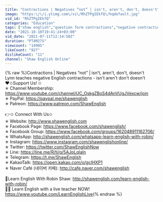 ```yaml
---
title: "Contractions | Negatives “not” | isn't, aren't, don't, doesn't"
image: "https:\/\/i.ytimg.com\/vi\/RhZTPgIEkfQ\/hqdefault.jpg"
vid_id: "RhZTPgIEkfQ"
categories: "Education"
tags: ["shaw english","question form contractions","negative contractions"]
date: "2021-10-10T19:41:24+03:00"
vid_date: "2021-07-11T12:14:50Z"
duration: "PT4M27S"
viewcount: "14905"
likeCount: "927"
dislikeCount: "11"
channel: "Shaw English Online"
---
```

{% raw %}Contractions | Negatives “not” | isn't, aren't, don't, doesn't<br />Lynn teaches negative English contractions - isn't aren't don't doesn't<br />❤️✩Support Us! ✩  <br />✭ Channel Membership: <a rel="nofollow" target="blank" href="https://www.youtube.com/channel/UC_OskgZBoS4dAnVUgJVexcw/join">https://www.youtube.com/channel/UC_OskgZBoS4dAnVUgJVexcw/join</a><br />✭ PayPal: <a rel="nofollow" target="blank" href="https://paypal.me/shawenglish">https://paypal.me/shawenglish</a><br />✭ Patreon: <a rel="nofollow" target="blank" href="https://www.patreon.com/ShawEnglish">https://www.patreon.com/ShawEnglish</a> <br /><br />👉✩ Connect With Us✩  <br />✭ Website: <a rel="nofollow" target="blank" href="http://www.shawenglish.com">http://www.shawenglish.com</a><br />✭ Facebook Page: <a rel="nofollow" target="blank" href="https://www.facebook.com/shawenglish/">https://www.facebook.com/shawenglish/</a><br />✭ Facebook Group: <a rel="nofollow" target="blank" href="https://www.facebook.com/groups/162048911162706/">https://www.facebook.com/groups/162048911162706/</a><br />✭ WhatsApp: <a rel="nofollow" target="blank" href="http://shawenglish.com/whatsapp-learn-english-with-robin/">http://shawenglish.com/whatsapp-learn-english-with-robin/</a><br />✭ Instagram: <a rel="nofollow" target="blank" href="https://www.instagram.com/shawenglishonline/">https://www.instagram.com/shawenglishonline/</a><br />✭ Twitter: <a rel="nofollow" target="blank" href="https://twitter.com/ShawEnglishNow">https://twitter.com/ShawEnglishNow</a> <br />✭ Line: <a rel="nofollow" target="blank" href="https://line.me/R/ti/g/5AJpLqlaln">https://line.me/R/ti/g/5AJpLqlaln</a> <br />✭ Telegram: <a rel="nofollow" target="blank" href="https://t.me/ShawEnglish">https://t.me/ShawEnglish</a><br />✭ KakaoTalk: <a rel="nofollow" target="blank" href="https://open.kakao.com/o/gcIHXP1">https://open.kakao.com/o/gcIHXP1</a><br />✭ Naver Café (네이버 카페): <a rel="nofollow" target="blank" href="http://cafe.naver.com/shawenglish">http://cafe.naver.com/shawenglish</a><br /><br />🧔Learn English With Robin Shaw: <a rel="nofollow" target="blank" href="http://shawenglish.com/learn-english-with-robin/">http://shawenglish.com/learn-english-with-robin/</a><br />👩‍🏫 Learn English with a live teacher NOW!<br /><a rel="nofollow" target="blank" href="https://www.youtube.com/LearnEnglishLive">https://www.youtube.com/LearnEnglishLive</a>{% endraw %}
